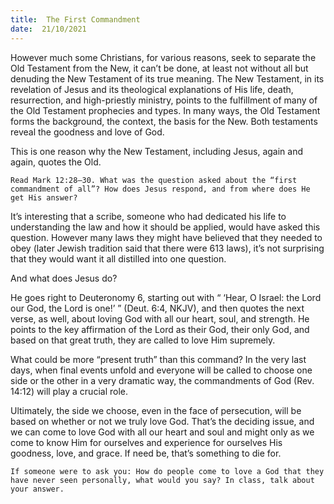 ```yaml
---
title:  The First Commandment
date:  21/10/2021
---
```


However much some Christians, for various reasons, seek to separate the Old Testament from the New, it can’t be done, at least not without all but denuding the New Testament of its true meaning. The New Testament, in its revelation of Jesus and its theological explanations of His life, death, resurrection, and high-priestly ministry, points to the fulfillment of many of the Old Testament prophecies and types. In many ways, the Old Testament forms the background, the context, the basis for the New. Both testaments reveal the goodness and love of God.

This is one reason why the New Testament, including Jesus, again and again, quotes the Old.

`Read Mark 12:28–30. What was the question asked about the “first commandment of all”? How does Jesus respond, and from where does He get His answer?`

It’s interesting that a scribe, someone who had dedicated his life to understanding the law and how it should be applied, would have asked this question. However many laws they might have believed that they needed to obey (later Jewish tradition said that there were 613 laws), it’s not surprising that they would want it all distilled into one question.

And what does Jesus do?

He goes right to Deuteronomy 6, starting out with “ ‘Hear, O Israel: the Lord our God, the Lord is one!’ ” (Deut. 6:4, NKJV), and then quotes the next verse, as well, about loving God with all our heart, soul, and strength. He points to the key affirmation of the Lord as their God, their only God, and based on that great truth, they are called to love Him supremely.

What could be more “present truth” than this command? In the very last days, when final events unfold and everyone will be called to choose one side or the other in a very dramatic way, the commandments of God (Rev. 14:12) will play a crucial role.

Ultimately, the side we choose, even in the face of persecution, will be based on whether or not we truly love God. That’s the deciding issue, and we can come to love God with all our heart and soul and might only as we come to know Him for ourselves and experience for ourselves His goodness, love, and grace. If need be, that’s something to die for.

`If someone were to ask you: How do people come to love a God that they have never seen personally, what would you say? In class, talk about your answer.`